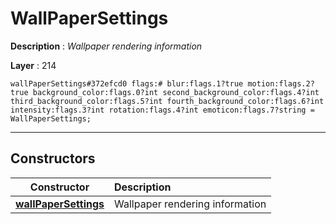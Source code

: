 # WallPaperSettings

**Description** : *Wallpaper rendering information*

**Layer** : 214

```tl
wallPaperSettings#372efcd0 flags:# blur:flags.1?true motion:flags.2?true background_color:flags.0?int second_background_color:flags.4?int third_background_color:flags.5?int fourth_background_color:flags.6?int intensity:flags.3?int rotation:flags.4?int emoticon:flags.7?string = WallPaperSettings;
```

---

## Constructors

| Constructor | Description |
| :---: | :--- |
| [**wallPaperSettings**](constructor/wallPaperSettings) | Wallpaper rendering information |